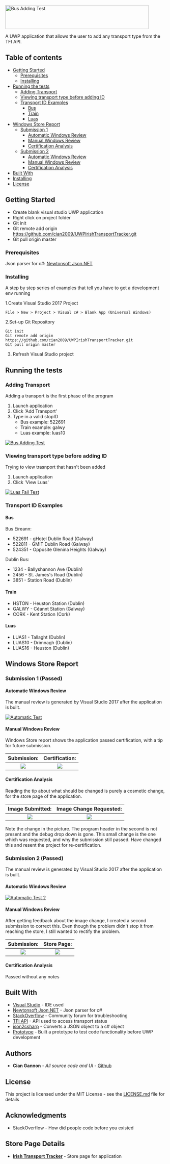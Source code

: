 <a href="https://imgur.com/9NAtgPC"><img src="https://imgur.com/9NAtgPC.png" height="75" width="450" title="Bus Adding Test"/></a>

A UWP application that allows the user to add any transport type from the TFI API.

## Table of contents
* [Getting Started](#getting-started)
	* [Prerequisites](#prerequisites)
	* [Installing](#installing)
* [Running the tests](#running-the-tests)
  * [Adding Transport](#adding-transport)
  * [Viewing transport type before adding ID](#viewing-transport-type-before-adding-id)
  * [Transport ID Examples](#transport-id-examples)
  	* [Bus](#bus)
	* [Train](#train)
	* [Luas](#luas)
* [Windows Store Report](#windows-store-report)
	* [Submission 1](#submission-1-passed)
		* [Automatic Windows Review](#automatic-windows-review)
		* [Manual Windows Review](#manual-windows-review)
		* [Certification Analysis](#certification-analysis)
	* [Submission 2](#submission-2-passed)
		* [Automatic Windows Review](#automatic-windows-review-1)
		* [Manual Windows Review](#manual-windows-review-1)
		* [Certification Analysis](#certification-analysis-1)
* [Built With](#built-with)
* [Installing](#Installing)
* [License](#license)

## Getting Started

- Create blank visual studio UWP application
- Right click on project folder
- Git init
- Git remote add origin https://github.com/cian2009/UWPIrishTransportTracker.git
- Git pull origin master

### Prerequisites

Json parser for c#:
[Newtonsoft Json.NET](https://www.newtonsoft.com/json)

### Installing

A step by step series of examples that tell you have to get a development env running

1.Create Visual Studio 2017 Project

```
File > New > Project > Visual c# > Blank App (Universal Windows)
```

2.Set-up Git Repository

```
Git init
Git remote add origin https://github.com/cian2009/UWPIrishTransportTracker.git
Git pull origin master
```

3. Refresh Visual Studio project

## Running the tests

### Adding Transport

Adding a transport is the first phase of the program

1. Launch application
2. Click 'Add Transport'
3. Type in a valid stopID
	- Bus example: 	 522691
	- Train example: galwy
	- Luas example:  luas10

<a href="https://imgur.com/Uy8LRjL"><img src="https://imgur.com/Uy8LRjL.gif" title="Bus Adding Test"/></a>

### Viewing transport type before adding ID

Trying to view trasnport that hasn't been added

1. Launch application
2. Click 'View Luas'

<a href="https://imgur.com/LSu8tZ0"><img src="https://imgur.com/LSu8tZ0.gif" title="Luas Fail Test"/></a>

### Transport ID Examples

#### Bus

Bus Eireann:
- 522691 - gHotel Dublin Road (Galway)
- 522811 - GMIT Dublin Road (Galway)
- 524351 - Opposite Glenina Heights (Galway)

Dublin Bus:
- 1234 - Ballyshannon Ave (Dublin)
- 2456 - St. James's Road (Dublin)
- 3851 - Station Road (Dublin)

#### Train

- HSTON - Heuston Station (Dublin)
- GALWY - Céannt Station (Galway)
- CORK - Kent Station (Cork)

#### Luas

- LUAS1 - Tallaght (Dublin)
- LUAS10 - Drimnagh (Dublin)
- LUAS16 - Heuston (Dublin)

## Windows Store Report

### Submission 1 (Passed)

#### Automatic Windows Review

The manual review is generated by Visual Studio 2017 after the application is built.

<a href="https://imgur.com/a/AFuHq"><img src="https://imgur.com/qDNoE4A.png" title="Automatic Test"/></a>

#### Manual Windows Review

Windows Store report shows the application passed certification, with a tip for future submission. 

Submission:                |  Certification:
:-------------------------:|:-------------------------:
![](https://imgur.com/zOj6hP6.png)  |  ![](https://imgur.com/GdTz0JL.png)

#### Certification Analysis

Reading the tip about what should be changed is purely a cosmetic change, for the store page of the application.

Image Submitted:           |  Image Change Requested:
:-------------------------:|:-------------------------:
![](https://imgur.com/anhJhIH.png)  |  ![](https://imgur.com/SeAWBEv.png)

Note the change in the picture. The program header in the second is not present and the debug drop down is gone.
This small change is the one which was requested, and why the submission still passed.
Have changed this and resent the project for re-certification.

### Submission 2 (Passed)

The manual review is generated by Visual Studio 2017 after the application is built.

#### Automatic Windows Review

<a href="https://imgur.com/a/W45y4"><img src="https://imgur.com/k0oh3ve.png" title="Automatic Test 2"/></a>

#### Manual Windows Review

After getting feedback about the image change, I created a second submission to correct this.
Even though the problem didn't stop it from reaching the store, I still wanted to rectify the problem.

Submission:                |  Store Page:
:-------------------------:|:-------------------------:
![](https://imgur.com/pZwGPEo.png)  |  ![](https://imgur.com/s7YOoGv.png)

#### Certification Analysis

Passed without any notes

## Built With

* [Visual Studio](https://www.visualstudio.com/) - IDE used
* [Newtonsoft Json.NET](https://www.newtonsoft.com/json) - Json parser for c#
* [StackOverflow](https://stackoverflow.com/) - Community forum for troubleshooting
* [TFI API](https://data.gov.ie/dataset/real-time-passenger-information-rtpi-for-dublin-bus-bus-eireann-luas-and-irish-rail) - API used to access transport status
* [json2csharp](http://json2csharp.com/) - Converts a JSON object to a c# object
* [Prototype](https://github.com/cian2009/IrishBusStopTracker) - Built a prototype to test code functionality before UWP development

## Authors

* **Cian Gannon** - *All source code and UI* - [Github](https://github.com/cian2009)

## License

This project is licensed under the MIT License - see the [LICENSE.md](LICENSE) file for details

## Acknowledgments

* StackOverflow - How did people code before you existed

## Store Page Details

* **[Irish Transport Tracker](https://www.microsoft.com/en-ie/store/p/irish-transport-tracker/9nzt79c9v0cl)** - Store page for application
